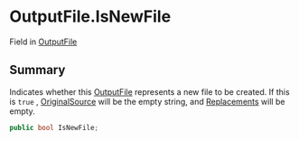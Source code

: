 # OutputFile.IsNewFile

Field in [OutputFile](/docs/api/csharp/yarn.compiler.upgrader.upgraderesult.outputfile.md)

## Summary


Indicates whether this  [OutputFile](yarn.compiler.upgrader.upgraderesult.outputfile.md)  represents
a new file to be created. If this is  `true` ,  [OriginalSource](yarn.compiler.upgrader.upgraderesult.outputfile.originalsource.md)  will be the
empty string, and  [Replacements](yarn.compiler.upgrader.upgraderesult.outputfile.replacements.md)  will be empty.


```csharp
public bool IsNewFile;
```

